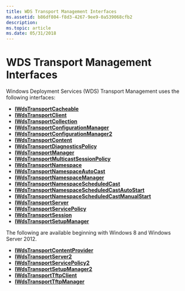 ```yaml
---
title: WDS Transport Management Interfaces
ms.assetid: b86df804-f8d3-4267-9ee9-0a539068cfb2
description: 
ms.topic: article
ms.date: 05/31/2018
---
```


# WDS Transport Management Interfaces

Windows Deployment Services (WDS) Transport Management uses the following interfaces:

-   [**IWdsTransportCacheable**](/windows/desktop/api/Wdstptmgmt/nn-wdstptmgmt-iwdstransportcacheable)
-   [**IWdsTransportClient**](/windows/desktop/api/Wdstptmgmt/nn-wdstptmgmt-iwdstransportclient)
-   [**IWdsTransportCollection**](/windows/desktop/api/Wdstptmgmt/nn-wdstptmgmt-iwdstransportcollection)
-   [**IWdsTransportConfigurationManager**](/windows/desktop/api/Wdstptmgmt/nn-wdstptmgmt-iwdstransportconfigurationmanager)
-   [**IWdsTransportConfigurationManager2**](/windows/desktop/api/Wdstptmgmt/nn-wdstptmgmt-iwdstransportconfigurationmanager2)
-   [**IWdsTransportContent**](/windows/desktop/api/Wdstptmgmt/nn-wdstptmgmt-iwdstransportcontent)
-   [**IWdsTransportDiagnosticsPolicy**](/windows/desktop/api/Wdstptmgmt/nn-wdstptmgmt-iwdstransportdiagnosticspolicy)
-   [**IWdsTransportManager**](/windows/desktop/api/Wdstptmgmt/nn-wdstptmgmt-iwdstransportmanager)
-   [**IWdsTransportMulticastSessionPolicy**](/windows/desktop/api/Wdstptmgmt/nn-wdstptmgmt-iwdstransportmulticastsessionpolicy)
-   [**IWdsTransportNamespace**](/windows/desktop/api/Wdstptmgmt/nn-wdstptmgmt-iwdstransportnamespace)
-   [**IWdsTransportNamespaceAutoCast**](/windows/win32/api/wdstptmgmt/nn-wdstptmgmt-iwdstransportnamespaceautocast)
-   [**IWdsTransportNamespaceManager**](/windows/desktop/api/Wdstptmgmt/nn-wdstptmgmt-iwdstransportnamespacemanager)
-   [**IWdsTransportNamespaceScheduledCast**](/windows/desktop/api/Wdstptmgmt/nn-wdstptmgmt-iwdstransportnamespacescheduledcast)
-   [**IWdsTransportNamespaceScheduledCastAutoStart**](/windows/desktop/api/Wdstptmgmt/nn-wdstptmgmt-iwdstransportnamespacescheduledcastautostart)
-   [**IWdsTransportNamespaceScheduledCastManualStart**](/windows/win32/api/wdstptmgmt/nn-wdstptmgmt-iwdstransportnamespacescheduledcastmanualstart)
-   [**IWdsTransportServer**](/windows/desktop/api/Wdstptmgmt/nn-wdstptmgmt-iwdstransportserver)
-   [**IWdsTransportServicePolicy**](/windows/desktop/api/Wdstptmgmt/nn-wdstptmgmt-iwdstransportservicepolicy)
-   [**IWdsTransportSession**](/windows/desktop/api/Wdstptmgmt/nn-wdstptmgmt-iwdstransportsession)
-   [**IWdsTransportSetupManager**](/windows/desktop/api/Wdstptmgmt/nn-wdstptmgmt-iwdstransportsetupmanager)

The following are available beginning with Windows 8 and Windows Server 2012.

-   [**IWdsTransportContentProvider**](/windows/desktop/api/Wdstptmgmt/nn-wdstptmgmt-iwdstransportcontentprovider)
-   [**IWdsTransportServer2**](/windows/desktop/api/Wdstptmgmt/nn-wdstptmgmt-iwdstransportserver2)
-   [**IWdsTransportServicePolicy2**](/windows/desktop/api/Wdstptmgmt/nn-wdstptmgmt-iwdstransportservicepolicy2)
-   [**IWdsTransportSetupManager2**](/windows/desktop/api/Wdstptmgmt/nn-wdstptmgmt-iwdstransportsetupmanager2)
-   [**IWdsTransportTftpClient**](/windows/desktop/api/Wdstptmgmt/nn-wdstptmgmt-iwdstransporttftpclient)
-   [**IWdsTransportTftpManager**](/windows/desktop/api/Wdstptmgmt/nn-wdstptmgmt-iwdstransporttftpmanager)

 

 